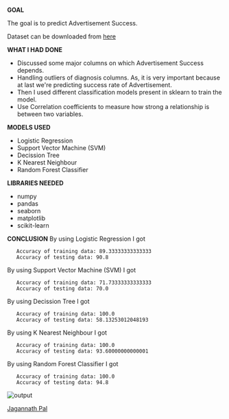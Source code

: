 **GOAL**

The goal is to predict Advertisement Success.

Dataset can be downloaded from [here](https://www.kaggle.com/fayomi/advertising)

**WHAT I HAD DONE**
- Discussed some major columns on which Advertisement Success depends.
- Handling outliers of diagnosis columns. As, it is very important because at last we're predicting success rate of Advertisement.
- Then I used different classification models present in sklearn to train the model.
- Use Correlation coefficients to measure how strong a relationship is between two variables.

**MODELS USED**
-  Logistic Regression
-  Support Vector Machine (SVM)
-  Decission Tree
-  K Nearest Neighbour
-  Random Forest Classifier

**LIBRARIES NEEDED**
- numpy
- pandas
- seaborn
- matplotlib
- scikit-learn

**CONCLUSION**
By using Logistic Regression I got 
 ```
    Accuracy of training data: 89.33333333333333
    Accuracy of testing data: 90.8
 ``` 
 
 By using Support Vector Machine (SVM) I got 
 ```
    Accuracy of training data: 71.73333333333333
    Accuracy of testing data: 70.0
 ``` 
 
 By using Decission Tree I got 
 ```
    Accuracy of training data: 100.0
    Accuracy of testing data: 58.13253012048193
 ``` 
 
 By using K Nearest Neighbour I got 
 ```
    Accuracy of training data: 100.0
    Accuracy of testing data: 93.60000000000001
 ``` 
 
 
 By using Random Forest Classifier I got 
 ```
    Accuracy of training data: 100.0
    Accuracy of testing data: 94.8
 ``` 


<img align="center" alt="output"  src="./Images/img.png" />

<a href="https://github.com/Jagannath8">Jagannath Pal</a>
